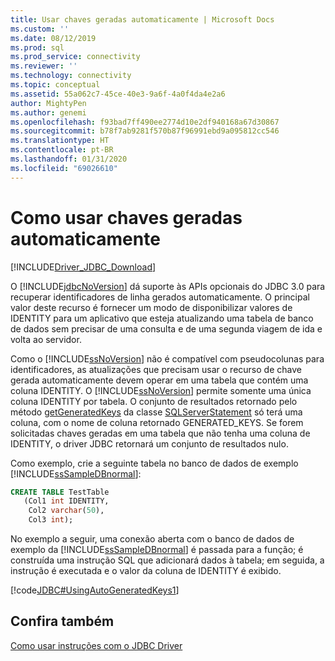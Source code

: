 ```yaml
---
title: Usar chaves geradas automaticamente | Microsoft Docs
ms.custom: ''
ms.date: 08/12/2019
ms.prod: sql
ms.prod_service: connectivity
ms.reviewer: ''
ms.technology: connectivity
ms.topic: conceptual
ms.assetid: 55a062c7-45ce-40e3-9a6f-4a0f4da4e2a6
author: MightyPen
ms.author: genemi
ms.openlocfilehash: f93bad7ff490ee2774d10e2df940168a67d30867
ms.sourcegitcommit: b78f7ab9281f570b87f96991ebd9a095812cc546
ms.translationtype: HT
ms.contentlocale: pt-BR
ms.lasthandoff: 01/31/2020
ms.locfileid: "69026610"
---
```

# <a name="using-auto-generated-keys"></a>Como usar chaves geradas automaticamente

[!INCLUDE[Driver_JDBC_Download](../../includes/driver_jdbc_download.md)]

O [!INCLUDE[jdbcNoVersion](../../includes/jdbcnoversion_md.md)] dá suporte às APIs opcionais do JDBC 3.0 para recuperar identificadores de linha gerados automaticamente. O principal valor deste recurso é fornecer um modo de disponibilizar valores de IDENTITY para um aplicativo que esteja atualizando uma tabela de banco de dados sem precisar de uma consulta e de uma segunda viagem de ida e volta ao servidor.

Como o [!INCLUDE[ssNoVersion](../../includes/ssnoversion-md.md)] não é compatível com pseudocolunas para identificadores, as atualizações que precisam usar o recurso de chave gerada automaticamente devem operar em uma tabela que contém uma coluna IDENTITY. O [!INCLUDE[ssNoVersion](../../includes/ssnoversion-md.md)] permite somente uma única coluna IDENTITY por tabela. O conjunto de resultados retornado pelo método [getGeneratedKeys](../../connect/jdbc/reference/getgeneratedkeys-method-sqlserverstatement.md) da classe [SQLServerStatement](../../connect/jdbc/reference/sqlserverstatement-class.md) só terá uma coluna, com o nome de coluna retornado GENERATED_KEYS. Se forem solicitadas chaves geradas em uma tabela que não tenha uma coluna de IDENTITY, o driver JDBC retornará um conjunto de resultados nulo.

Como exemplo, crie a seguinte tabela no banco de dados de exemplo [!INCLUDE[ssSampleDBnormal](../../includes/sssampledbnormal_md.md)]:

```sql
CREATE TABLE TestTable
   (Col1 int IDENTITY,
    Col2 varchar(50),
    Col3 int);  
```

No exemplo a seguir, uma conexão aberta com o banco de dados de exemplo da [!INCLUDE[ssSampleDBnormal](../../includes/sssampledbnormal_md.md)] é passada para a função; é construída uma instrução SQL que adicionará dados à tabela; em seguida, a instrução é executada e o valor da coluna de IDENTITY é exibido.

[!code[JDBC#UsingAutoGeneratedKeys1](../../connect/jdbc/codesnippet/Java/using-auto-generated-keys_1.java)]

## <a name="see-also"></a>Confira também

[Como usar instruções com o JDBC Driver](../../connect/jdbc/using-statements-with-the-jdbc-driver.md)
